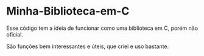 # Minha-Biblioteca-em-C
<p>Esse código tem a ideia de funcionar como uma biblioteca em C, porém não oficial.</p>
<p>São funções bem interessantes e úteis, que criei e uso bastante.</p>
